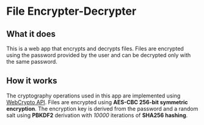 # File Encrypter-Decrypter

## What it does

This is a web app that encrypts and decrypts files. Files are encrypted using the password provided by the user and can be decrypted only with the same password.

## How it works

The cryptography operations used in this app are implemented using [WebCrypto API](https://developer.mozilla.org/en-US/docs/Web/API/Web_Crypto_API). Files are encrypted using **AES-CBC 256-bit symmetric encryption**. The encryption key is derived from the password and a random salt using **PBKDF2** derivation with _10000_ iterations of **SHA256 hashing**.
